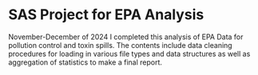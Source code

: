 # SAS Project for EPA Analysis
November-December of 2024 I completed this analysis of EPA Data for pollution control and toxin spills. The contents include data cleaning procedures for loading in various file types and data structures as well as aggregation of statistics to make a final report.
